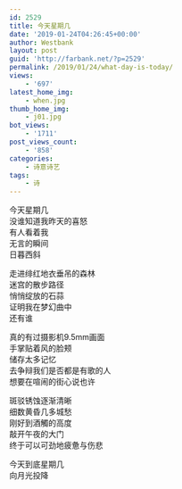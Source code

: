 ```yaml
---
id: 2529
title: 今天星期几
date: '2019-01-24T04:26:45+00:00'
author: Westbank
layout: post
guid: 'http://farbank.net/?p=2529'
permalink: /2019/01/24/what-day-is-today/
views:
    - '697'
latest_home_img:
    - when.jpg
thumb_home_img:
    - j01.jpg
bot_views:
    - '1711'
post_views_count:
    - '858'
categories:
    - 诗意诗艺
tags:
    - 诗
---
```


今天星期几  
没谁知道我昨天的喜怒  
有人看着我  
无言的瞬间  
日暮西斜

走进绯红地衣垂吊的森林  
迷宫的散步路径  
悄悄绽放的石蒜  
证明我在梦幻曲中  
还有谁

真的有过摄影机9.5mm画面  
手掌贴着风的脸颊  
储存太多记忆  
去争辩我们是否都是有歌的人  
想要在喧闹的街心说也许

斑驳锈蚀逐渐清晰  
细数黄昏几多城愁  
刚好到酒觸的高度  
敲开午夜的大门  
终于可以可劲地疲惫与伤悲

今天到底星期几  
向月光投降